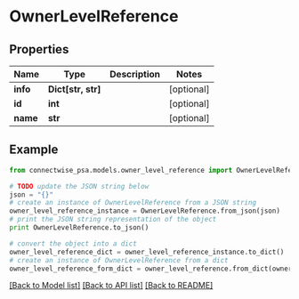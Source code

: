 # OwnerLevelReference


## Properties
Name | Type | Description | Notes
------------ | ------------- | ------------- | -------------
**info** | **Dict[str, str]** |  | [optional] 
**id** | **int** |  | [optional] 
**name** | **str** |  | [optional] 

## Example

```python
from connectwise_psa.models.owner_level_reference import OwnerLevelReference

# TODO update the JSON string below
json = "{}"
# create an instance of OwnerLevelReference from a JSON string
owner_level_reference_instance = OwnerLevelReference.from_json(json)
# print the JSON string representation of the object
print OwnerLevelReference.to_json()

# convert the object into a dict
owner_level_reference_dict = owner_level_reference_instance.to_dict()
# create an instance of OwnerLevelReference from a dict
owner_level_reference_form_dict = owner_level_reference.from_dict(owner_level_reference_dict)
```
[[Back to Model list]](../README.md#documentation-for-models) [[Back to API list]](../README.md#documentation-for-api-endpoints) [[Back to README]](../README.md)


